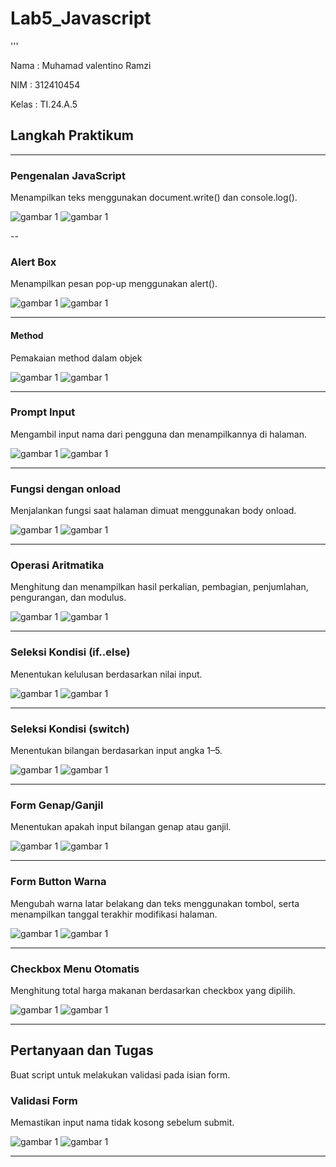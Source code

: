 # Lab5_Javascript
'''
<P>Nama  : Muhamad valentino Ramzi</P>
<p>NIM   : 312410454</p>
<p>Kelas : TI.24.A.5</p>

## Langkah Praktikum

---

### Pengenalan JavaScript  
Menampilkan teks menggunakan document.write() dan console.log().

![gambar 1](h1.png)
![gambar 1](11.png)

--

### Alert Box  
Menampilkan pesan pop-up menggunakan alert(). 

![gambar 1](h2.png)
![gambar 1](12.png)

---

#### Method
Pemakaian method dalam objek

![gambar 1](h3.png)
![gambar 1](13.png)

---

### Prompt Input  
Mengambil input nama dari pengguna dan menampilkannya di halaman.

![gambar 1](h4.png)
![gambar 1](14.png)


---

### Fungsi dengan onload  
Menjalankan fungsi saat halaman dimuat menggunakan body onload.

![gambar 1](h5.png)
![gambar 1](15.png)

---

### Operasi Aritmatika  
Menghitung dan menampilkan hasil perkalian, pembagian, penjumlahan, pengurangan, dan modulus.

![gambar 1](h6.png)
![gambar 1](16..png)

---

### Seleksi Kondisi (if..else)  
Menentukan kelulusan berdasarkan nilai input.  

![gambar 1](h7.png)
![gambar 1](17.png)

---

### Seleksi Kondisi (switch)  
Menentukan bilangan berdasarkan input angka 1–5. 

![gambar 1](h8.png)
![gambar 1](18.png)

---

### Form Genap/Ganjil  
Menentukan apakah input bilangan genap atau ganjil.  

![gambar 1](h9.png)
![gambar 1](19.png)

---

### Form Button Warna  
Mengubah warna latar belakang dan teks menggunakan tombol, serta menampilkan tanggal terakhir modifikasi halaman.

![gambar 1](h10.png)
![gambar 1](20.png)

---

### Checkbox Menu Otomatis  
Menghitung total harga makanan berdasarkan checkbox yang dipilih.  

![gambar 1](h11.png)
![gambar 1](21.png)

---

## Pertanyaan dan Tugas
Buat script untuk melakukan validasi pada isian form.

### Validasi Form  
Memastikan input nama tidak kosong sebelum submit.  

![gambar 1](h12.png)
![gambar 1](validasi.png)

---
